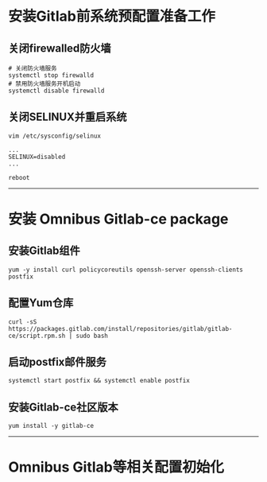 # 安装Gitlab前系统预配置准备工作

## 关闭firewalled防火墙

```shell
# 关闭防火墙服务
systemctl stop firewalld
# 禁用防火墙服务开机启动
systemctl disable firewalld
```

## 关闭SELINUX并重启系统

```shell
vim /etc/sysconfig/selinux
```

```text
...
SELINUX=disabled
...
```

```shell
reboot
```

***

# 安装 Omnibus Gitlab-ce package

## 安装Gitlab组件

```shell
yum -y install curl policycoreutils openssh-server openssh-clients postfix
```

## 配置Yum仓库

```shell
curl -sS https://packages.gitlab.com/install/repositories/gitlab/gitlab-ce/script.rpm.sh | sudo bash
```

## 启动postfix邮件服务

```shell
systemctl start postfix && systemctl enable postfix
```

## 安装Gitlab-ce社区版本

```shell
yum install -y gitlab-ce
```

***

# Omnibus Gitlab等相关配置初始化

